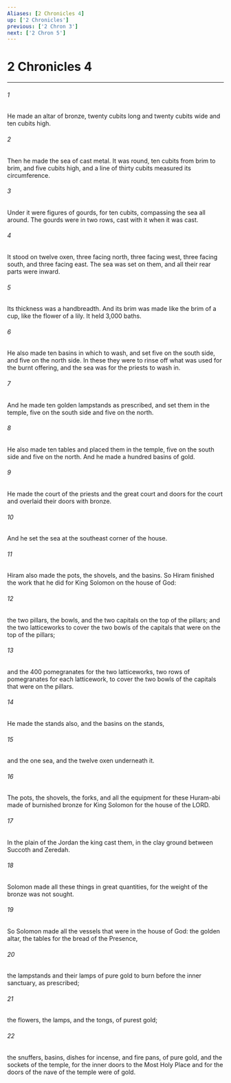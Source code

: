 ```yaml
---
Aliases: [2 Chronicles 4]
up: ['2 Chronicles']
previous: ['2 Chron 3']
next: ['2 Chron 5']
---
```

# 2 Chronicles 4
***



###### 1 
He made an altar of bronze, twenty cubits long and twenty cubits wide and ten cubits high. 

###### 2 
Then he made the sea of cast metal. It was round, ten cubits from brim to brim, and five cubits high, and a line of thirty cubits measured its circumference. 

###### 3 
Under it were figures of gourds, for ten cubits, compassing the sea all around. The gourds were in two rows, cast with it when it was cast. 

###### 4 
It stood on twelve oxen, three facing north, three facing west, three facing south, and three facing east. The sea was set on them, and all their rear parts were inward. 

###### 5 
Its thickness was a handbreadth. And its brim was made like the brim of a cup, like the flower of a lily. It held 3,000 baths. 

###### 6 
He also made ten basins in which to wash, and set five on the south side, and five on the north side. In these they were to rinse off what was used for the burnt offering, and the sea was for the priests to wash in. 

###### 7 
And he made ten golden lampstands as prescribed, and set them in the temple, five on the south side and five on the north. 

###### 8 
He also made ten tables and placed them in the temple, five on the south side and five on the north. And he made a hundred basins of gold. 

###### 9 
He made the court of the priests and the great court and doors for the court and overlaid their doors with bronze. 

###### 10 
And he set the sea at the southeast corner of the house. 

###### 11 
Hiram also made the pots, the shovels, and the basins. So Hiram finished the work that he did for King Solomon on the house of God: 

###### 12 
the two pillars, the bowls, and the two capitals on the top of the pillars; and the two latticeworks to cover the two bowls of the capitals that were on the top of the pillars; 

###### 13 
and the 400 pomegranates for the two latticeworks, two rows of pomegranates for each latticework, to cover the two bowls of the capitals that were on the pillars. 

###### 14 
He made the stands also, and the basins on the stands, 

###### 15 
and the one sea, and the twelve oxen underneath it. 

###### 16 
The pots, the shovels, the forks, and all the equipment for these Huram-abi made of burnished bronze for King Solomon for the house of the LORD. 

###### 17 
In the plain of the Jordan the king cast them, in the clay ground between Succoth and Zeredah. 

###### 18 
Solomon made all these things in great quantities, for the weight of the bronze was not sought. 

###### 19 
So Solomon made all the vessels that were in the house of God: the golden altar, the tables for the bread of the Presence, 

###### 20 
the lampstands and their lamps of pure gold to burn before the inner sanctuary, as prescribed; 

###### 21 
the flowers, the lamps, and the tongs, of purest gold; 

###### 22 
the snuffers, basins, dishes for incense, and fire pans, of pure gold, and the sockets of the temple, for the inner doors to the Most Holy Place and for the doors of the nave of the temple were of gold.
